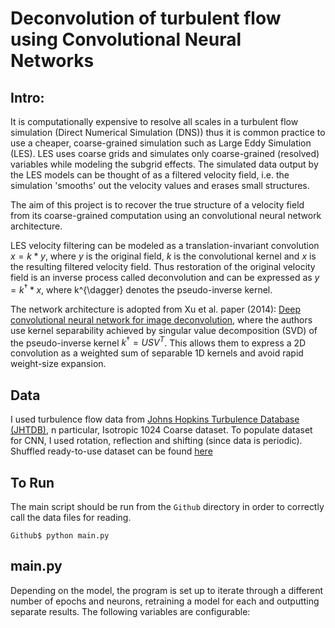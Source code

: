 # Deconvolution of turbulent flow using Convolutional Neural Networks 

## Intro:
It is computationally expensive to resolve all scales in a turbulent flow simulation (Direct Numerical Simulation (DNS)) 
thus it is common practice to use a cheaper,  coarse-grained simulation such as  Large Eddy Simulation (LES). 
LES uses coarse grids and simulates only coarse-grained (resolved) variables while modeling the subgrid effects. 
The simulated data output by the LES models can be thought of as a filtered velocity field, i.e. the simulation 'smooths' 
out the velocity values and erases small structures. 

The aim of this project is to recover the true structure of a velocity field from its coarse-grained computation using 
an convolutional neural network architecture. 

LES velocity filtering can be modeled as a translation-invariant convolution $x = k*y$, where $y$ is the original field, 
$k$ is the convolutional kernel and $x$ is the resulting filtered velocity field. 
Thus restoration of the original velocity field is an inverse process called deconvolution and can be expressed as 
$y = k^{\dagger}*x$, where k^{\dagger} denotes the pseudo-inverse kernel.

The network architecture is adopted from Xu et al. paper (2014): 
[Deep convolutional neural network for image deconvolution](https://papers.nips.cc/paper/5485-deep-convolutional-neural-network-for-image-deconvolution.pdf), 
where the authors use kernel separability achieved by singular value decomposition (SVD) of the pseudo-inverse kernel 
$k^{\dagger}=USV^T$. This allows them to express a 2D convolution as a weighted sum of separable 1D kernels and avoid 
rapid weight-size expansion. 

## Data
I used turbulence flow data from [Johns Hopkins Turbulence Database (JHTDB)](http://turbulence.pha.jhu.edu/), 
n particular, Isotropic 1024 Coarse dataset. 
To populate dataset for CNN, I used rotation, reflection and shifting (since data is periodic). 
Shuffled ready-to-use dataset can be found [here](https://drive.google.com/drive/folders/1F9qDJkgm9WPUz7wqDB8Oovs-OTkqCm5W?usp=sharing)

## To Run
The main script should be run from the `Github` directory in order to correctly call the data files for reading.  

`Github$ python main.py`

## main.py
Depending on the model, the program is set up to iterate through a different number of epochs and neurons, 
retraining a model for each and outputting separate results.  The following variables are configurable:





